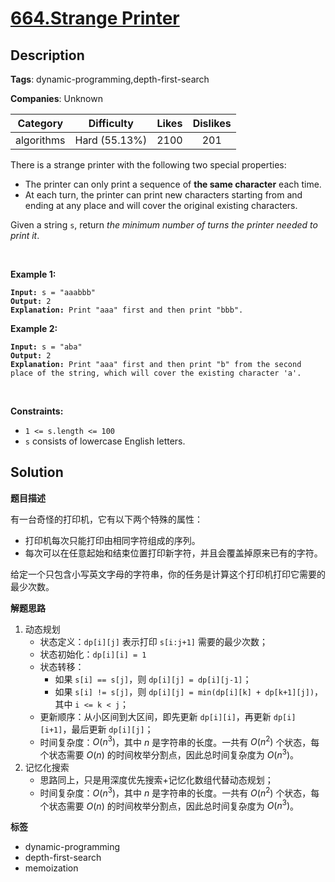 # [664.Strange Printer](https://leetcode.com/problems/strange-printer/description/)

## Description

**Tags**: dynamic-programming,depth-first-search

**Companies**: Unknown

|  Category  |  Difficulty   | Likes | Dislikes |
| :--------: | :-----------: | :---: | :------: |
| algorithms | Hard (55.13%) | 2100  |   201    |

<p>There is a strange printer with the following two special properties:</p>
<ul>
  <li>The printer can only print a sequence of <strong>the same character</strong> each time.</li>
  <li>At each turn, the printer can print new characters starting from and ending at any place and will cover the original existing characters.</li>
</ul>
<p>Given a string <code>s</code>, return <em>the minimum number of turns the printer needed to print it</em>.</p>
<p>&nbsp;</p>
<p><strong class="example">Example 1:</strong></p>
<pre><code><strong>Input:</strong> s = &quot;aaabbb&quot;
<strong>Output:</strong> 2
<strong>Explanation:</strong> Print &quot;aaa&quot; first and then print &quot;bbb&quot;.</code></pre>
<p><strong class="example">Example 2:</strong></p>
<pre><code><strong>Input:</strong> s = &quot;aba&quot;
<strong>Output:</strong> 2
<strong>Explanation:</strong> Print &quot;aaa&quot; first and then print &quot;b&quot; from the second place of the string, which will cover the existing character &#39;a&#39;.</code></pre>
<p>&nbsp;</p>
<p><strong>Constraints:</strong></p>
<ul>
  <li><code>1 &lt;= s.length &lt;= 100</code></li>
  <li><code>s</code> consists of lowercase English letters.</li>
</ul>

## Solution

**题目描述**

有一台奇怪的打印机，它有以下两个特殊的属性：

- 打印机每次只能打印由相同字符组成的序列。
- 每次可以在任意起始和结束位置打印新字符，并且会覆盖掉原来已有的字符。

给定一个只包含小写英文字母的字符串，你的任务是计算这个打印机打印它需要的最少次数。

**解题思路**

1. 动态规划
   - 状态定义：`dp[i][j]` 表示打印 `s[i:j+1]` 需要的最少次数；
   - 状态初始化：`dp[i][i] = 1`
   - 状态转移：
     - 如果 `s[i] == s[j]`，则 `dp[i][j] = dp[i][j-1]`；
     - 如果 `s[i] != s[j]`，则 `dp[i][j] = min(dp[i][k] + dp[k+1][j])`，其中 `i <= k < j`；
   - 更新顺序：从小区间到大区间，即先更新 `dp[i][i]`，再更新 `dp[i][i+1]`，最后更新 `dp[i][j]`；
   - 时间复杂度：$O(n^3)$，其中 $n$ 是字符串的长度。一共有 $O(n^2)$ 个状态，每个状态需要 $O(n)$ 的时间枚举分割点，因此总时间复杂度为 $O(n^3)$。
2. 记忆化搜索
   - 思路同上，只是用深度优先搜索+记忆化数组代替动态规划；
   - 时间复杂度：$O(n^3)$，其中 $n$ 是字符串的长度。一共有 $O(n^2)$ 个状态，每个状态需要 $O(n)$ 的时间枚举分割点，因此总时间复杂度为 $O(n^3)$。

**标签**

- dynamic-programming
- depth-first-search
- memoization
